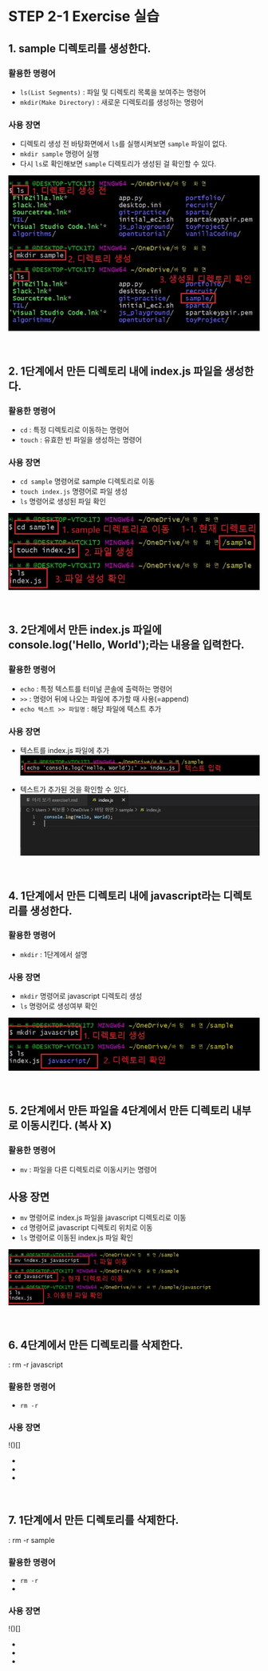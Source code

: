 # STEP 2-1 Exercise 실습

## 1. sample 디렉토리를 생성한다.
### 활용한 명령어
- `ls(List Segments)` : 파일 및 디렉토리 목록을 보여주는 명령어
- `mkdir(Make Directory)` : 새로운 디렉토리를 생성하는 명령어

### 사용 장면
- 디렉토리 생성 전 바탕화면에서 `ls`를 실행시켜보면 `sample` 파일이 없다.
- `mkdir sample` 명령어 실행
- 다시 `ls`로 확인해보면 `sample` 디렉토리가 생성된 걸 확인할 수 있다.

![](https://github.com/kimcno3/vanillaCoding/blob/main/step2/img1.JPG?raw=true)


<br>

## 2. 1단계에서 만든 디렉토리 내에 index.js 파일을 생성한다.
### 활용한 명령어
- `cd` : 특정 디렉토리로 이동하는 명령어
- `touch` : 유효한 빈 파일을 생성하는 명령어

### 사용 장면
- `cd sample` 명령어로 sample 디렉토리로 이동
- `touch index.js` 명령어로 파일 생성
-  `ls` 명령어로 생성된 파일 확인

![](https://github.com/kimcno3/vanillaCoding/blob/main/step2/img2.JPG?raw=true)


<br>

## 3. 2단계에서 만든 index.js 파일에 console.log('Hello, World');라는 내용을 입력한다.
### 활용한 명령어
- `echo` : 특정 텍스트를 터미널 콘솔에 출력하는 명령어
- `>>` : 명령어 뒤에 나오는 파일에 추가할 때 사용(=append)
- `echo 텍스트 >> 파일명` : 해당 파일에 텍스트 추가

### 사용 장면
- 텍스트를 index.js 파일에 추가
![](https://github.com/kimcno3/vanillaCoding/blob/main/step2/img3.jpg?raw=true)

- 텍스트가 추가된 것을 확인할 수 있다.
![](https://github.com/kimcno3/vanillaCoding/blob/main/step2/img3_1.JPG?raw=true)

<br>

## 4. 1단계에서 만든 디렉토리 내에 javascript라는 디렉토리를 생성한다.
### 활용한 명령어
- `mkdir` : 1단계에서 설명

### 사용 장면
- `mkdir` 명령어로 javascript 디렉토리 생성
- `ls` 명령어로 생성여부 확인

![](https://github.com/kimcno3/vanillaCoding/blob/main/step2/img4.jpg?raw=true)

<br>

## 5. 2단계에서 만든 파일을 4단계에서 만든 디렉토리 내부로 이동시킨다. (복사 X)
### 활용한 명령어
- `mv` : 파일을 다른 디렉토리로 이동시키는 명령어

## 사용 장면
- `mv` 명령어로 index.js 파일을 javascript 디렉토리로 이동
- `cd` 명령어로 javascript 디렉토리 위치로 이동
- `ls` 명령어로 이동된 index.js 파일 확인

![](https://github.com/kimcno3/vanillaCoding/blob/main/step2/img5.jpg?raw=true)

<br>

## 6. 4단계에서 만든 디렉토리를 삭제한다.
: rm -r javascript
### 활용한 명령어
- `rm -r`

### 사용 장면
!()[]

- 
- 
- 

<br>

## 7. 1단계에서 만든 디렉토리를 삭제한다.
: rm -r sample
### 활용한 명령어
- `rm -r`
- 

### 사용 장면
!()[]

- 
- 
- 